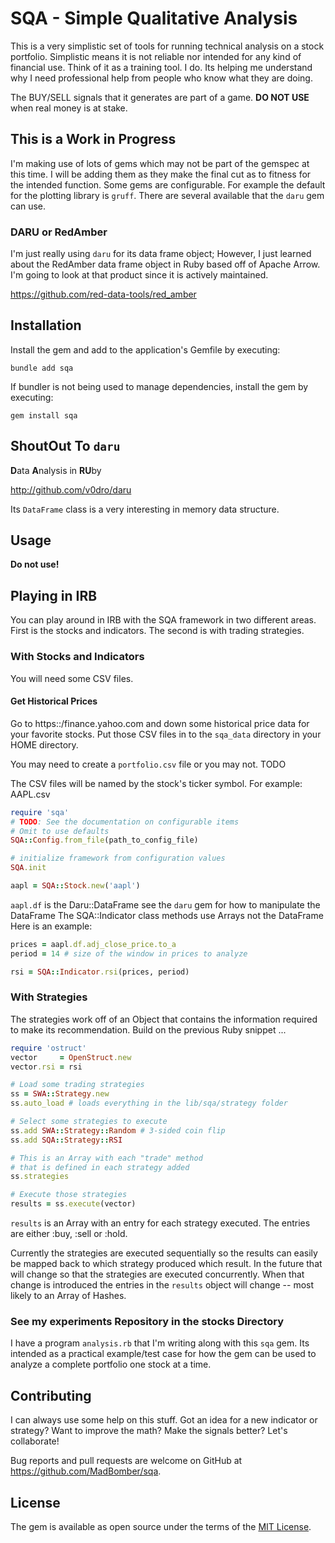 # SQA - Simple Qualitative Analysis

This is a very simplistic set of tools for running technical analysis on a stock portfolio.  Simplistic means it is not reliable nor intended for any kind of financial use.  Think of it as a training tool.  I do.  Its helping me understand why I need professional help from people who know what they are doing.

The BUY/SELL signals that it generates are part of a game.  **DO NOT USE** when real money is at stake.

## This is a Work in Progress

I'm making use of lots of gems which may not be part of the gemspec at this time.  I will be adding them as they make the final cut as to fitness for the intended function.  Some gems are configurable.  For example the default for the plotting library is `gruff`.  There are several available that the `daru` gem can use.

### DARU or RedAmber

I'm just really using `daru` for its data frame object;  However, I just learned about the RedAmber data frame object in Ruby based off of Apache Arrow.  I'm going to look at that product since it is actively maintained.

https://github.com/red-data-tools/red_amber

## Installation

Install the gem and add to the application's Gemfile by executing:

    bundle add sqa

If bundler is not being used to manage dependencies, install the gem by executing:

    gem install sqa

## ShoutOut To `daru`

**D**ata **A**nalysis in **RU**by

http://github.com/v0dro/daru

Its `DataFrame` class is a very interesting in memory data structure.

## Usage

**Do not use!**

## Playing in IRB

You can play around in IRB with the SQA framework in two different areas.  First is the stocks and indicators.  The second is with trading strategies.

### With Stocks and Indicators

You will need some CSV files.

#### Get Historical Prices

Go to https::/finance.yahoo.com and down some historical price data for your favorite stocks.  Put those CSV files in to the `sqa_data` directory in your HOME directory.

You may need to create a `portfolio.csv` file or you may not.  TODO

The CSV files will be named by the stock's ticker symbol.  For example: AAPL.csv

```ruby
require 'sqa'
# TODO: See the documentation on configurable items
# Omit to use defaults
SQA::Config.from_file(path_to_config_file)

# initialize framework from configuration values
SQA.init

aapl = SQA::Stock.new('aapl')
```

`aapl.df` is the Daru::DataFrame
see the `daru` gem for how to manipulate the DataFrame
The SQA::Indicator class methods use Arrays not the DataFrame
Here is an example:


```ruby
prices = aapl.df.adj_close_price.to_a
period = 14 # size of the window in prices to analyze

rsi = SQA::Indicator.rsi(prices, period)
```

### With Strategies

The strategies work off of an Object that contains the information required to make its recommendation.  Build on the previous Ruby snippet ...

```ruby
require 'ostruct'
vector     = OpenStruct.new
vector.rsi = rsi

# Load some trading strategies
ss = SWA::Strategy.new
ss.auto_load # loads everything in the lib/sqa/strategy folder

# Select some strategies to execute
ss.add SWA::Strategy::Random # 3-sided coin flip
ss.add SQA::Strategy::RSI

# This is an Array with each "trade" method
# that is defined in each strategy added
ss.strategies

# Execute those strategies
results = ss.execute(vector)
```

`results` is an Array with an entry for each strategy executed.  The entries are either :buy, :sell or :hold.

Currently the strategies are executed sequentially so the results can easily be mapped back to which strategy produced which result.  In the future that will change so that the strategies are executed concurrently.  When that change is introduced the entries in the `results` object will change -- most likely to an Array of Hashes.

### See my **experiments** Repository in the **stocks** Directory

I have a program `analysis.rb` that I'm writing along with this `sqa` gem.  Its intended as a practical example/test case for how the gem can be used to analyze a complete portfolio one stock at a time.

## Contributing

I can always use some help on this stuff.  Got an idea for a new indicator or strategy?  Want to improve the math?  Make the signals better?  Let's collaborate!

Bug reports and pull requests are welcome on GitHub at https://github.com/MadBomber/sqa.

## License

The gem is available as open source under the terms of the [MIT License](https://opensource.org/licenses/MIT).
